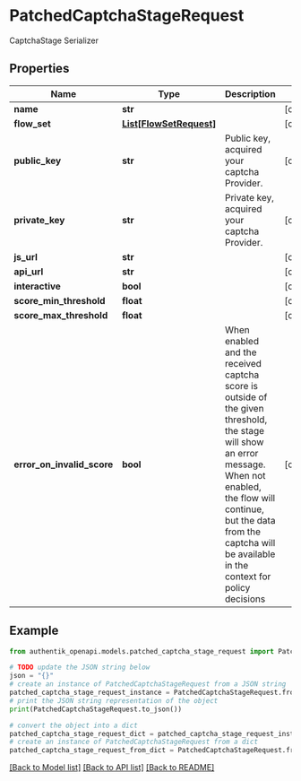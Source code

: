 # PatchedCaptchaStageRequest

CaptchaStage Serializer

## Properties

Name | Type | Description | Notes
------------ | ------------- | ------------- | -------------
**name** | **str** |  | [optional] 
**flow_set** | [**List[FlowSetRequest]**](FlowSetRequest.md) |  | [optional] 
**public_key** | **str** | Public key, acquired your captcha Provider. | [optional] 
**private_key** | **str** | Private key, acquired your captcha Provider. | [optional] 
**js_url** | **str** |  | [optional] 
**api_url** | **str** |  | [optional] 
**interactive** | **bool** |  | [optional] 
**score_min_threshold** | **float** |  | [optional] 
**score_max_threshold** | **float** |  | [optional] 
**error_on_invalid_score** | **bool** | When enabled and the received captcha score is outside of the given threshold, the stage will show an error message. When not enabled, the flow will continue, but the data from the captcha will be available in the context for policy decisions | [optional] 

## Example

```python
from authentik_openapi.models.patched_captcha_stage_request import PatchedCaptchaStageRequest

# TODO update the JSON string below
json = "{}"
# create an instance of PatchedCaptchaStageRequest from a JSON string
patched_captcha_stage_request_instance = PatchedCaptchaStageRequest.from_json(json)
# print the JSON string representation of the object
print(PatchedCaptchaStageRequest.to_json())

# convert the object into a dict
patched_captcha_stage_request_dict = patched_captcha_stage_request_instance.to_dict()
# create an instance of PatchedCaptchaStageRequest from a dict
patched_captcha_stage_request_from_dict = PatchedCaptchaStageRequest.from_dict(patched_captcha_stage_request_dict)
```
[[Back to Model list]](../README.md#documentation-for-models) [[Back to API list]](../README.md#documentation-for-api-endpoints) [[Back to README]](../README.md)



